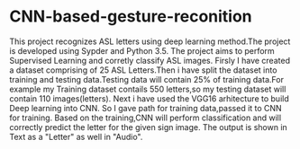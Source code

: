 # CNN-based-gesture-reconition
This project recognizes ASL letters using deep learning method.The project is developed using Sypder and Python 3.5.
The project aims to perform Supervised Learning and corretly classify ASL images.
Firsly I have created a dataset comprising of 25 ASL Letters.Then i have split the dataset into training and testing data.Testing data will contain 25% of training data.For example my Training dataset contails 550 letters,so my testing dataset will contain 110 images(letters).
Next i have used the VGG16 arhitecture to build Deep learning into CNN.
So I gave path for training data,passed it to CNN for training.
Based on the training,CNN will perform classification and will correctly predict the letter for the given sign image.
The output is shown in Text as a "Letter" as well in "Audio".
